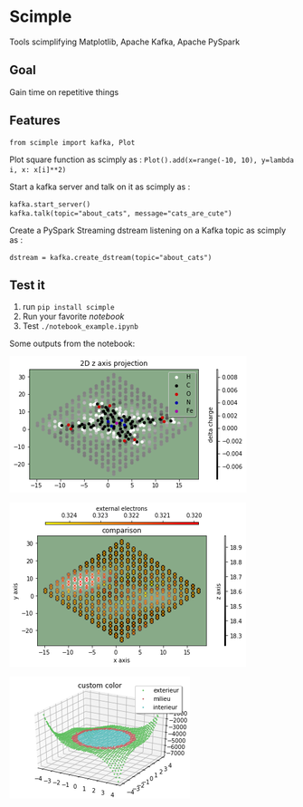 
# Scimple
Tools scimplifying Matplotlib, Apache Kafka, Apache PySpark
## Goal
Gain time on repetitive things
## Features
```
from scimple import kafka, Plot
```
Plot square function as scimply as : 
`Plot().add(x=range(-10, 10), y=lambda i, x: x[i]**2)`

Start a kafka server and talk on it as scimply as : 
```
kafka.start_server()
kafka.talk(topic="about_cats", message="cats_are_cute")
```

Create a PySpark Streaming dstream listening on a Kafka topic as scimply as : 
```
dstream = kafka.create_dstream(topic="about_cats")
```
## Test it

1. run  `pip install scimple` 
2. Run your favorite *notebook* 
3. Test `./notebook_example.ipynb`

Some outputs from the notebook:

![](https://github.com/EnzoBnl/Scimple/blob/master/screens/1.png)

![](https://github.com/EnzoBnl/Scimple/blob/master/screens/2.png)

![](https://github.com/EnzoBnl/Scimple/blob/master/screens/3.png)
